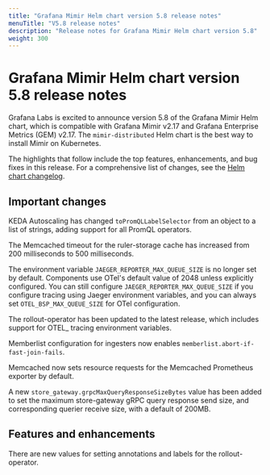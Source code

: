 ```yaml
---
title: "Grafana Mimir Helm chart version 5.8 release notes"
menuTitle: "V5.8 release notes"
description: "Release notes for Grafana Mimir Helm chart version 5.8"
weight: 300
---
```


# Grafana Mimir Helm chart version 5.8 release notes

Grafana Labs is excited to announce version 5.8 of the Grafana Mimir Helm chart, which is compatible with Grafana Mimir v2.17 and Grafana Enterprise Metrics (GEM) v2.17. The `mimir-distributed` Helm chart is the best way to install Mimir on Kubernetes.

The highlights that follow include the top features, enhancements, and bug fixes in this release. For a comprehensive list of changes, see the [Helm chart changelog](https://github.com/grafana/mimir/tree/main/operations/helm/charts/mimir-distributed/CHANGELOG.md).

## Important changes

KEDA Autoscaling has changed `toPromQLLabelSelector` from an object to a list of strings, adding support for all PromQL operators.

The Memcached timeout for the ruler-storage cache has increased from 200 milliseconds to 500 milliseconds.

The environment variable `JAEGER_REPORTER_MAX_QUEUE_SIZE` is no longer set by default. Components use OTel's default value of 2048 unless explicitly configured. You can still configure `JAEGER_REPORTER_MAX_QUEUE_SIZE` if you configure tracing using Jaeger environment variables, and you can always set `OTEL_BSP_MAX_QUEUE_SIZE` for OTel configuration.

The rollout-operator has been updated to the latest release, which includes support for OTEL_ tracing environment variables.

Memberlist configuration for ingesters now enables `memberlist.abort-if-fast-join-fails`.

Memcached now sets resource requests for the Memcached Prometheus exporter by default.

A new `store_gateway.grpcMaxQueryResponseSizeBytes` value has been added to set the maximum store-gateway gRPC query response send size, and corresponding querier receive size, with a default of 200MB.

## Features and enhancements

There are new values for setting annotations and labels for the rollout-operator.